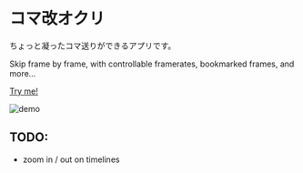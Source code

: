 # コマ改オクリ

ちょっと凝ったコマ送りができるアプリです。

Skip frame by frame, with controllable framerates, bookmarked frames, and more...

[Try me!](https://gonishimura.github.io/komakai-okuri/)

![demo](https://github.com/GoNishimura/images/blob/master/komakai-demo.gif)

## TODO:
- zoom in / out on timelines